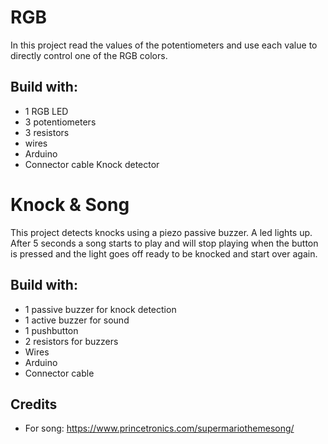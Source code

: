 RGB 
===
In this project read the values of the potentiometers and use each value to directly control one of the RGB colors.

## Build with:

* 1 RGB LED
* 3 potentiometers
* 3 resistors 
* wires
* Arduino
* Connector cable
Knock detector

Knock & Song
===
This project detects knocks using a piezo passive buzzer. A led lights up. After 5 seconds a song starts to play and will stop playing when the button is pressed and the light goes off ready to be knocked and start over again.

## Build with:

* 1 passive buzzer for knock detection
* 1 active buzzer for sound
* 1 pushbutton
* 2 resistors for buzzers
* Wires
* Arduino
* Connector cable

## Credits

* For song: https://www.princetronics.com/supermariothemesong/
